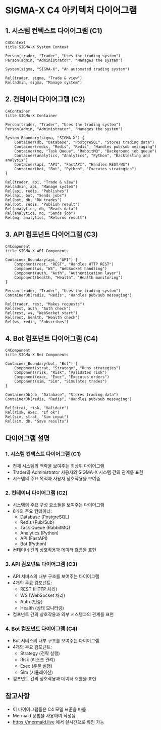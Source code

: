 # SIGMA-X C4 아키텍처 다이어그램

## 1. 시스템 컨텍스트 다이어그램 (C1)

```mermaid
C4Context
title SIGMA-X System Context

Person(trader, "Trader", "Uses the trading system")
Person(admin, "Administrator", "Manages the system")

System(sigma, "SIGMA-X", "An automated trading system")

Rel(trader, sigma, "Trade & view")
Rel(admin, sigma, "Manage system")
```

## 2. 컨테이너 다이어그램 (C2)

```mermaid
C4Container
title SIGMA-X Container

Person(trader, "Trader", "Uses the trading system")
Person(admin, "Administrator", "Manages the system")

System_Boundary(sigma, "SIGMA-X") {
    Container(db, "Database", "PostgreSQL", "Stores trading data")
    Container(redis, "Redis", "Redis", "Handles pub/sub messaging")
    Container(mq, "Task Queue", "RabbitMQ", "Background job queue")
    Container(analytics, "Analytics", "Python", "Backtesting and analysis")
    Container(api, "API", "FastAPI", "Handles REST/WS")
    Container(bot, "Bot", "Python", "Executes strategies")
}

Rel(trader, api, "Trade & view")
Rel(admin, api, "Manage system")
Rel(api, redis, "Publishes")
Rel(api, bot, "Sends jobs")
Rel(bot, db, "RW trades")
Rel(bot, redis, "Publish result")
Rel(analytics, db, "Reads data")
Rel(analytics, mq, "Sends job")
Rel(mq, analytics, "Returns result")
```

## 3. API 컴포넌트 다이어그램 (C3)

```mermaid
C4Component
title SIGMA-X API Components

Container_Boundary(api, "API") {
    Component(rest, "REST", "Handles HTTP REST")
    Component(ws, "WS", "WebSocket handling")
    Component(auth, "Auth", "Authentication layer")
    Component(health, "Health", "Health monitoring")
}

Person(trader, "Trader", "Uses the trading system")
ContainerDb(redis, "Redis", "Handles pub/sub messaging")

Rel(trader, rest, "Makes requests")
Rel(rest, auth, "Auth check")
Rel(rest, ws, "WebSocket start")
Rel(rest, health, "Health check")
Rel(ws, redis, "Subscribes")
```

## 4. Bot 컴포넌트 다이어그램 (C4)

```mermaid
C4Component
title SIGMA-X Bot Components

Container_Boundary(bot, "Bot") {
    Component(strat, "Strategy", "Runs strategies")
    Component(risk, "Risk", "Validates risk")
    Component(exec, "Exec", "Executes orders")
    Component(sim, "Sim", "Simulates trades")
}

ContainerDb(db, "Database", "Stores trading data")
ContainerDb(redis, "Redis", "Handles pub/sub messaging")

Rel(strat, risk, "Validate")
Rel(risk, exec, "If ok")
Rel(sim, strat, "Sim input")
Rel(sim, db, "Save results")
```

## 다이어그램 설명

### 1. 시스템 컨텍스트 다이어그램 (C1)
- 전체 시스템의 맥락을 보여주는 최상위 다이어그램
- Trader와 Administrator 사용자와 SIGMA-X 시스템 간의 관계를 표현
- 시스템의 주요 목적과 사용자 상호작용을 보여줌

### 2. 컨테이너 다이어그램 (C2)
- 시스템의 주요 구성 요소들을 보여주는 다이어그램
- 6개의 주요 컨테이너:
  - Database (PostgreSQL)
  - Redis (Pub/Sub)
  - Task Queue (RabbitMQ)
  - Analytics (Python)
  - API (FastAPI)
  - Bot (Python)
- 컨테이너 간의 상호작용과 데이터 흐름을 표현

### 3. API 컴포넌트 다이어그램 (C3)
- API 서비스의 내부 구조를 보여주는 다이어그램
- 4개의 주요 컴포넌트:
  - REST (HTTP 처리)
  - WS (WebSocket 처리)
  - Auth (인증)
  - Health (상태 모니터링)
- 컴포넌트 간의 상호작용과 외부 시스템과의 관계를 표현

### 4. Bot 컴포넌트 다이어그램 (C4)
- Bot 서비스의 내부 구조를 보여주는 다이어그램
- 4개의 주요 컴포넌트:
  - Strategy (전략 실행)
  - Risk (리스크 관리)
  - Exec (주문 실행)
  - Sim (시뮬레이션)
- 컴포넌트 간의 상호작용과 데이터 흐름을 표현

## 참고사항
- 이 다이어그램들은 C4 모델 표준을 따름
- Mermaid 문법을 사용하여 작성됨
- https://mermaid.live 에서 실시간으로 확인 가능
